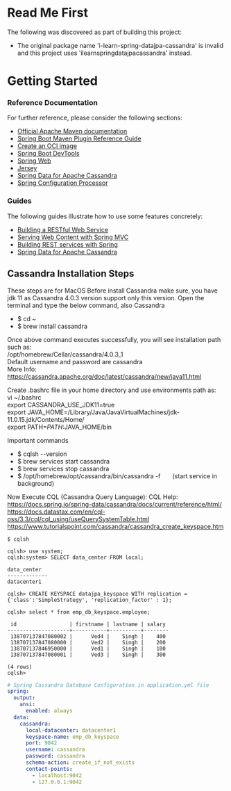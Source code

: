 # Read Me First
The following was discovered as part of building this project:

* The original package name 'i-learn-spring-datajpa-cassandra' is invalid and this project uses 'ilearnspringdatajpacassandra' instead.

# Getting Started

### Reference Documentation
For further reference, please consider the following sections:

* [Official Apache Maven documentation](https://maven.apache.org/guides/index.html)
* [Spring Boot Maven Plugin Reference Guide](https://docs.spring.io/spring-boot/docs/2.6.7/maven-plugin/reference/html/)
* [Create an OCI image](https://docs.spring.io/spring-boot/docs/2.6.7/maven-plugin/reference/html/#build-image)
* [Spring Boot DevTools](https://docs.spring.io/spring-boot/docs/2.6.7/reference/htmlsingle/#using-boot-devtools)
* [Spring Web](https://docs.spring.io/spring-boot/docs/2.6.7/reference/htmlsingle/#boot-features-developing-web-applications)
* [Jersey](https://docs.spring.io/spring-boot/docs/2.6.7/reference/htmlsingle/#boot-features-jersey)
* [Spring Data for Apache Cassandra](https://docs.spring.io/spring-boot/docs/2.6.7/reference/htmlsingle/#boot-features-cassandra)
* [Spring Configuration Processor](https://docs.spring.io/spring-boot/docs/2.6.7/reference/htmlsingle/#configuration-metadata-annotation-processor)

### Guides
The following guides illustrate how to use some features concretely:

* [Building a RESTful Web Service](https://spring.io/guides/gs/rest-service/)
* [Serving Web Content with Spring MVC](https://spring.io/guides/gs/serving-web-content/)
* [Building REST services with Spring](https://spring.io/guides/tutorials/bookmarks/)
* [Spring Data for Apache Cassandra](https://spring.io/guides/gs/accessing-data-cassandra/)

## Cassandra Installation Steps

These steps are for MacOS
Before install Cassandra make sure, you have jdk 11 as Cassandra 4.0.3 version support only this version.
Open the terminal and type the below command, also Cassandra
* $ cd ~
* $ brew install cassandra

Once above command executes successfully, you will see installation path such as:  
/opt/homebrew/Cellar/cassandra/4.0.3_1  
Default username and password are cassandra  
More Info:  
https://cassandra.apache.org/doc/latest/cassandra/new/java11.html

Create .bashrc file in your home directory and use environments path as:  
vi ~/.bashrc  
export CASSANDRA_USE_JDK11=true  
export JAVA_HOME=/Library/Java/JavaVirtualMachines/jdk-11.0.15.jdk/Contents/Home/  
export PATH=$PATH:$JAVA_HOME/bin

Important commands
* $ cqlsh --version
* $ brew services start cassandra
* $ brew services stop cassandra
* $ /opt/homebrew/opt/cassandra/bin/cassandra -f    &nbsp; &nbsp; &nbsp; (start service in background)


Now Execute CQL (Cassandra Query Language):
CQL Help:  
https://docs.spring.io/spring-data/cassandra/docs/current/reference/html/  
https://docs.datastax.com/en/cql-oss/3.3/cql/cql_using/useQuerySystemTable.html  
https://www.tutorialspoint.com/cassandra/cassandra_create_keyspace.htm

```roomsql
$ cqlsh  

cqlsh> use system;
cqlsh:system> SELECT data_center FROM local;
    
data_center
-------------
datacenter1 

cqlsh> CREATE KEYSPACE datajpa_keyspace WITH replication = {'class':'SimpleStrategy', 'replication_factor' : 1};

cqlsh> select * from emp_db_keyspace.employee;

 id                 | firstname | lastname | salary
--------------------+-----------+----------+--------
 138707137847080002 |      Ved4 |    Singh |    400
 138707137847080000 |      Ved2 |    Singh |    200
 138707137846950000 |      Ved1 |    Singh |    100
 138707137847080001 |      Ved3 |    Singh |    300

(4 rows)
cqlsh>     
``` 

```yaml
# Spring Cassandra Database Configuration in application.yml file
spring:
  output:
    ansi:
      enabled: always
  data:
    cassandra:
      local-datacenter: datacenter1
      keyspace-name: emp_db_keyspace
      port: 9042
      username: cassandra
      password: cassandra
      schema-action: create_if_not_exists
      contact-points:
        - localhost:9042
        - 127.0.0.1:9042
```



